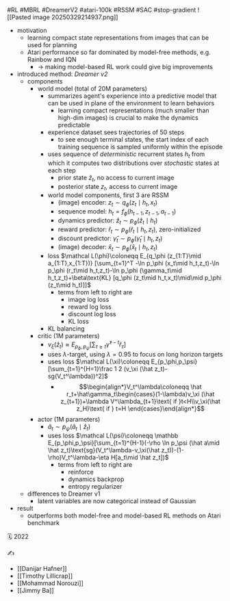 #RL #MBRL #DreamerV2 #atari-100k #RSSM #SAC #stop-gradient
![[Pasted image 20250329214937.png]]
- motivation
	- learning compact state representations from images that can be used for planning
	- Atari performance so far dominated by model-free methods, e.g. Rainbow and IQN
		- -> making model-based RL work could give big improvements
- introduced method: *Dreamer v2*
	- components
		- world model (total of 20M parameters)
			- summarizes agent's experience into a predictive model that can be used in plane of the environment to learn behaviors
				- learning compact representations (much smaller than high-dim images) is crucial to make the dynamics predictable
			- experience dataset sees trajectories of 50 steps
				- to see enough terminal states, the start index of each training sequence is sampled uniformly within the episode
			- uses sequence of *deterministic* recurrent states $h_t$ from which it computes two distributions over *stochastic* states at each step
				- prior state $\hat z_t$, no access to current image
				- posterior state $z_t$, access to current image
			- world model components, first 3 are RSSM
				- (image) encoder: $z_t\sim q_\phi(z_t\mid h_t,x_t)$
				- sequence model: $h_t=f_\phi (h_{t-1},z_{t-1},a_{t-1})$
				- dynamics predictor: $\hat z_t\sim p_\phi(\hat z_t\mid h_t)$
				- reward predictor: $\hat r_t\sim p_\phi(\hat r_t\mid h_t,z_t)$, zero-initialized
				- discount predictor: $\hat \gamma_t\sim p_\phi(\hat \gamma_t\mid h_t,z_t)$
				- (image) decoder: $\hat x_t\sim p_\phi(\hat x_t\mid h_t,z_t)$
			- loss $\mathcal L(\phi)\coloneqq E_{q_\phi (z_{1:T}\mid a_{1:T},x_{1:T})} [\sum_{t=1}^T -\ln p_\phi (x_t\mid h_t,z_t)-\ln p_\phi (r_t\mid h_t,z_t)-\ln p_\phi (\gamma_t\mid h_t,z_t)+\beta\text{KL} [q_\phi (z_t\mid h_t,x_t)\mid\mid p_\phi (z_t\mid h_t)]]$
				- terms from left to right are
					- image log loss
					- reward log loss
					- discount log loss
					- KL loss
			- KL balancing
		- critic (1M parameters)
			- $v_\xi(\hat z_t)\approx E_{p_\phi,p_\psi}[\sum_{\tau\geq t}\hat\gamma^{\tau-t}\hat r_\tau]$
			- uses $\lambda$-target, using $\lambda=0.95$ to focus on long horizon targets
			- uses loss $\mathcal L(\xi)\coloneqq E_{p_\phi,p_\psi}[\sum_{t=1}^{H=1}\frac 1 2 (v_\xi (\hat z_t)-sg(V_t^\lambda))^2]$
				- $$\begin{align*}V_t^\lambda\coloneqq \hat r_t+\hat\gamma_t\begin{cases}(1-\lambda)v_\xi (\hat z_{t+1})+\lambda V^\lambda_{t+1}\text{ if }t<H\\v_\xi(\hat z_H)\text{ if } t=H \end{cases}\end{align*}$$
		- actor (1M parameters)
			- $\hat a_t\sim p_\psi (\hat a_t\mid \hat z_t)$
			- uses loss $\mathcal L(\psi)\coloneqq \mathbb E_{p_\phi,p_\psi}[\sum_{t=1}^{H-1}(-\rho \ln p_\psi (\hat a\mid \hat z_t)\text{sg}(V_t^\lambda-v_\xi(\hat z_t))-(1-\rho)V_t^\lambda-\eta H[a_t\mid \hat z_t])$
				- terms from left to right are
					- reinforce
					- dynamics backprop
					- entropy regularizer
	- differences to Dreamer v1
		- latent variables are now categorical instead of Gaussian
- result
	- outperforms both model-free and model-based RL methods on Atari benchmark

🗓️ 2022

✍️
- [[Danijar Hafner]]
- [[Timothy Lillicrap]]
- [[Mohammad Norouzi]]
- [[Jimmy Ba]]
